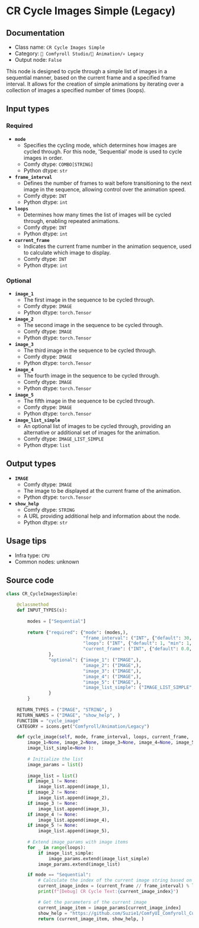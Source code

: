 # CR Cycle Images Simple (Legacy)
## Documentation
- Class name: `CR Cycle Images Simple`
- Category: `🧩 Comfyroll Studio/🎥 Animation/💀 Legacy`
- Output node: `False`

This node is designed to cycle through a simple list of images in a sequential manner, based on the current frame and a specified frame interval. It allows for the creation of simple animations by iterating over a collection of images a specified number of times (loops).
## Input types
### Required
- **`mode`**
    - Specifies the cycling mode, which determines how images are cycled through. For this node, 'Sequential' mode is used to cycle images in order.
    - Comfy dtype: `COMBO[STRING]`
    - Python dtype: `str`
- **`frame_interval`**
    - Defines the number of frames to wait before transitioning to the next image in the sequence, allowing control over the animation speed.
    - Comfy dtype: `INT`
    - Python dtype: `int`
- **`loops`**
    - Determines how many times the list of images will be cycled through, enabling repeated animations.
    - Comfy dtype: `INT`
    - Python dtype: `int`
- **`current_frame`**
    - Indicates the current frame number in the animation sequence, used to calculate which image to display.
    - Comfy dtype: `INT`
    - Python dtype: `int`
### Optional
- **`image_1`**
    - The first image in the sequence to be cycled through.
    - Comfy dtype: `IMAGE`
    - Python dtype: `torch.Tensor`
- **`image_2`**
    - The second image in the sequence to be cycled through.
    - Comfy dtype: `IMAGE`
    - Python dtype: `torch.Tensor`
- **`image_3`**
    - The third image in the sequence to be cycled through.
    - Comfy dtype: `IMAGE`
    - Python dtype: `torch.Tensor`
- **`image_4`**
    - The fourth image in the sequence to be cycled through.
    - Comfy dtype: `IMAGE`
    - Python dtype: `torch.Tensor`
- **`image_5`**
    - The fifth image in the sequence to be cycled through.
    - Comfy dtype: `IMAGE`
    - Python dtype: `torch.Tensor`
- **`image_list_simple`**
    - An optional list of images to be cycled through, providing an alternative or additional set of images for the animation.
    - Comfy dtype: `IMAGE_LIST_SIMPLE`
    - Python dtype: `list`
## Output types
- **`IMAGE`**
    - Comfy dtype: `IMAGE`
    - The image to be displayed at the current frame of the animation.
    - Python dtype: `torch.Tensor`
- **`show_help`**
    - Comfy dtype: `STRING`
    - A URL providing additional help and information about the node.
    - Python dtype: `str`
## Usage tips
- Infra type: `CPU`
- Common nodes: unknown


## Source code
```python
class CR_CycleImagesSimple:

    @classmethod
    def INPUT_TYPES(s):
    
        modes = ["Sequential"]
    
        return {"required": {"mode": (modes,),
                             "frame_interval": ("INT", {"default": 30, "min": 0, "max": 999, "step": 1,}),         
                             "loops": ("INT", {"default": 1, "min": 1, "max": 1000}),
                             "current_frame": ("INT", {"default": 0.0, "min": 0.0, "max": 9999.0, "step": 1.0,})
                },
                "optional": {"image_1": ("IMAGE",),
                             "image_2": ("IMAGE",),
                             "image_3": ("IMAGE",),
                             "image_4": ("IMAGE",),              
                             "image_5": ("IMAGE",),
                             "image_list_simple": ("IMAGE_LIST_SIMPLE",)
                }                                           
        }
    
    RETURN_TYPES = ("IMAGE", "STRING", )
    RETURN_NAMES = ("IMAGE", "show_help", )
    FUNCTION = "cycle_image"
    CATEGORY = icons.get("Comfyroll/Animation/Legacy")

    def cycle_image(self, mode, frame_interval, loops, current_frame,
        image_1=None, image_2=None, image_3=None, image_4=None, image_5=None,
        image_list_simple=None ):
        
        # Initialize the list
        image_params = list()
        
        image_list = list()
        if image_1 != None:        
            image_list.append(image_1),
        if image_2 != None: 
            image_list.append(image_2),
        if image_3 != None: 
            image_list.append(image_3),
        if image_4 != None: 
            image_list.append(image_4),
        if image_5 != None: 
            image_list.append(image_5),
        
        # Extend image_params with image items
        for _ in range(loops):
            if image_list_simple:
                image_params.extend(image_list_simple)
            image_params.extend(image_list)     

        if mode == "Sequential":
            # Calculate the index of the current image string based on the current_frame and frame_interval
            current_image_index = (current_frame // frame_interval) % len(image_params)
            print(f"[Debug] CR Cycle Text:{current_image_index}")

            # Get the parameters of the current image            
            current_image_item = image_params[current_image_index]          
            show_help = "https://github.com/Suzie1/ComfyUI_Comfyroll_CustomNodes/wiki/Cycler-Nodes#cr-cycle-images-simple"
            return (current_image_item, show_help, )

```
